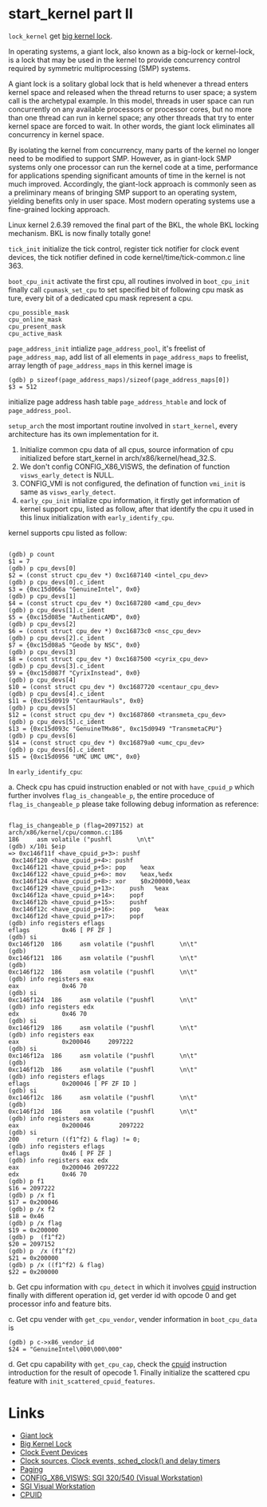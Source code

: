 # start_kernel part II

`lock_kernel` get [big kernel lock](https://kernelnewbies.org/BigKernelLock).

In operating systems, a giant lock, also known as a big-lock or kernel-lock, is a lock that may be used in the kernel to provide concurrency control required by symmetric multiprocessing (SMP) systems.

A giant lock is a solitary global lock that is held whenever a thread enters kernel space and released when the thread returns to user space; a system call is the archetypal example. In this model, threads in user space can run concurrently on any available processors or processor cores, but no more than one thread can run in kernel space; any other threads that try to enter kernel space are forced to wait. In other words, the giant lock eliminates all concurrency in kernel space.

By isolating the kernel from concurrency, many parts of the kernel no longer need to be modified to support SMP. However, as in giant-lock SMP systems only one processor can run the kernel code at a time, performance for applications spending significant amounts of time in the kernel is not much improved. Accordingly, the giant-lock approach is commonly seen as a preliminary means of bringing SMP support to an operating system, yielding benefits only in user space. Most modern operating systems use a fine-grained locking approach.

Linux kernel 2.6.39 removed the final part of the BKL, the whole BKL locking mechanism. BKL is now finally totally gone!

`tick_init` initialize the tick control, register tick notifier for clock event devices, the tick notifier defined in code kernel/time/tick-common.c line 363.

`boot_cpu_init` activate the first cpu, all routines involved in `boot_cpu_init` finally call `cpumask_set_cpu` to set specified bit of following cpu mask as ture, every bit of a dedicated cpu mask represent a cpu.

```cpu_mask
cpu_possible_mask
cpu_online_mask
cpu_present_mask
cpu_active_mask
```

`page_address_init` intialize `page_address_pool`, it's freelist of `page_address_map`, add list of all elements in `page_address_maps` to freelist, array length of `page_address_maps` in this kernel image is 
```
(gdb) p sizeof(page_address_maps)/sizeof(page_address_maps[0])
$3 = 512
```
initialize page address hash table `page_address_htable` and lock of `page_address_pool`.

`setup_arch` the most important routine involved in `start_kernel`, every architecture has its own implementation for it.

  1. Initialize common cpu data of all cpus, source information of cpu initialized before start_kernel in arch/x86/kernel/head_32.S.
  2. We don't config CONFIG_X86_VISWS, the defination of function `visws_early_detect` is NULL.
  3. CONFIG_VMI is not configured, the defination of function `vmi_init` is same as `visws_early_detect`.
  4. `early_cpu_init` intialize cpu information, it firstly get information of kernel support cpu, listed as follow, after that identify the cpu it used in this linux initialization with `early_identify_cpu`.
  
kernel supports cpu listed as follow:

```kernel_support_cpu

(gdb) p count
$1 = 7
(gdb) p cpu_devs[0]
$2 = (const struct cpu_dev *) 0xc1687140 <intel_cpu_dev>
(gdb) p cpu_devs[0].c_ident
$3 = {0xc15d066a "GenuineIntel", 0x0}
(gdb) p cpu_devs[1]
$4 = (const struct cpu_dev *) 0xc1687280 <amd_cpu_dev>
(gdb) p cpu_devs[1].c_ident
$5 = {0xc15d085e "AuthenticAMD", 0x0}
(gdb) p cpu_devs[2]
$6 = (const struct cpu_dev *) 0xc16873c0 <nsc_cpu_dev>
(gdb) p cpu_devs[2].c_ident
$7 = {0xc15d08a5 "Geode by NSC", 0x0}
(gdb) p cpu_devs[3]
$8 = (const struct cpu_dev *) 0xc1687500 <cyrix_cpu_dev>
(gdb) p cpu_devs[3].c_ident
$9 = {0xc15d087f "CyrixInstead", 0x0}
(gdb) p cpu_devs[4]
$10 = (const struct cpu_dev *) 0xc1687720 <centaur_cpu_dev>
(gdb) p cpu_devs[4].c_ident
$11 = {0xc15d0919 "CentaurHauls", 0x0}
(gdb) p cpu_devs[5]
$12 = (const struct cpu_dev *) 0xc1687860 <transmeta_cpu_dev>
(gdb) p cpu_devs[5].c_ident
$13 = {0xc15d093c "GenuineTMx86", 0xc15d0949 "TransmetaCPU"}
(gdb) p cpu_devs[6]
$14 = (const struct cpu_dev *) 0xc16879a0 <umc_cpu_dev>
(gdb) p cpu_devs[6].c_ident
$15 = {0xc15d0956 "UMC UMC UMC", 0x0}
```

  In `early_identify_cpu`:
  
  a. Check cpu has cpuid instruction enabled or not with `have_cpuid_p` which further involves `flag_is_changeable_p`, the entire proceduce of `flag_is_changeable_p` please take following debug information as reference:
  
  ```flag_is_changeable_p
  
  flag_is_changeable_p (flag=2097152) at arch/x86/kernel/cpu/common.c:186
186		asm volatile ("pushfl		\n\t"
(gdb) x/10i $eip
=> 0xc146f11f <have_cpuid_p+3>:	pushf  
   0xc146f120 <have_cpuid_p+4>:	pushf  
   0xc146f121 <have_cpuid_p+5>:	pop    %eax
   0xc146f122 <have_cpuid_p+6>:	mov    %eax,%edx
   0xc146f124 <have_cpuid_p+8>:	xor    $0x200000,%eax
   0xc146f129 <have_cpuid_p+13>:	push   %eax
   0xc146f12a <have_cpuid_p+14>:	popf   
   0xc146f12b <have_cpuid_p+15>:	pushf  
   0xc146f12c <have_cpuid_p+16>:	pop    %eax
   0xc146f12d <have_cpuid_p+17>:	popf   
(gdb) info registers eflags
eflags         0x46	[ PF ZF ]
(gdb) si
0xc146f120	186		asm volatile ("pushfl		\n\t"
(gdb) 
0xc146f121	186		asm volatile ("pushfl		\n\t"
(gdb) 
0xc146f122	186		asm volatile ("pushfl		\n\t"
(gdb) info registers eax
eax            0x46	70
(gdb) si
0xc146f124	186		asm volatile ("pushfl		\n\t"
(gdb) info registers edx
edx            0x46	70
(gdb) si
0xc146f129	186		asm volatile ("pushfl		\n\t"
(gdb) info registers eax
eax            0x200046 	2097222
(gdb) si
0xc146f12a	186		asm volatile ("pushfl		\n\t"
(gdb) 
0xc146f12b	186		asm volatile ("pushfl		\n\t"
(gdb) info registers eflags
eflags         0x200046	[ PF ZF ID ]
(gdb) si
0xc146f12c	186		asm volatile ("pushfl		\n\t"
(gdb) 
0xc146f12d	186		asm volatile ("pushfl		\n\t"
(gdb) info registers eax
eax            0x200046	       2097222
(gdb) si
200		return ((f1^f2) & flag) != 0;
(gdb) info registers eflags
eflags         0x46	[ PF ZF ]
(gdb) info registers eax edx
eax            0x200046	2097222
edx            0x46	70
(gdb) p f1
$16 = 2097222
(gdb) p /x f1
$17 = 0x200046
(gdb) p /x f2
$18 = 0x46
(gdb) p /x flag
$19 = 0x200000
(gdb) p  (f1^f2)
$20 = 2097152
(gdb) p  /x (f1^f2)
$21 = 0x200000
(gdb) p /x ((f1^f2) & flag)
$22 = 0x200000
  ```

  b. Get cpu information with `cpu_detect` in which it involves [cpuid](https://en.wikipedia.org/wiki/CPUID) instruction finally with different operation id, get verder id with opcode 0 and get processor info and feature bits.
  
  c. Get cpu vender with `get_cpu_vendor`, vender information in `boot_cpu_data` is 
  
```
(gdb) p c->x86_vendor_id 
$24 = "GenuineIntel\000\000\000"
```
  
  d. Get cpu capability with `get_cpu_cap`, check the [cpuid](https://en.wikipedia.org/wiki/CPUID) instruction introduction  for the result of opecode 1. Finally initialize the scattered cpu feature with `init_scattered_cpuid_features`.




# Links
  * [Giant lock](https://en.wikipedia.org/wiki/Giant_lock)
  * [Big Kernel Lock](https://kernelnewbies.org/BigKernelLock)
  * [Clock Event Devices](http://www.halolinux.us/kernel-architecture/clock-event-devices.html)
  * [Clock sources, Clock events, sched_clock() and delay timers](https://www.kernel.org/doc/Documentation/timers/timekeeping.txt)
  * [Paging](https://en.wikipedia.org/wiki/Paging)
  * [CONFIG_X86_VISWS: SGI 320/540 (Visual Workstation)](http://cateee.net/lkddb/web-lkddb/X86_VISWS.html)
  * [SGI Visual Workstation](http://www.nekochan.net/wiki/SGI_Visual_Workstation)
  * [CPUID](https://en.wikipedia.org/wiki/CPUID)